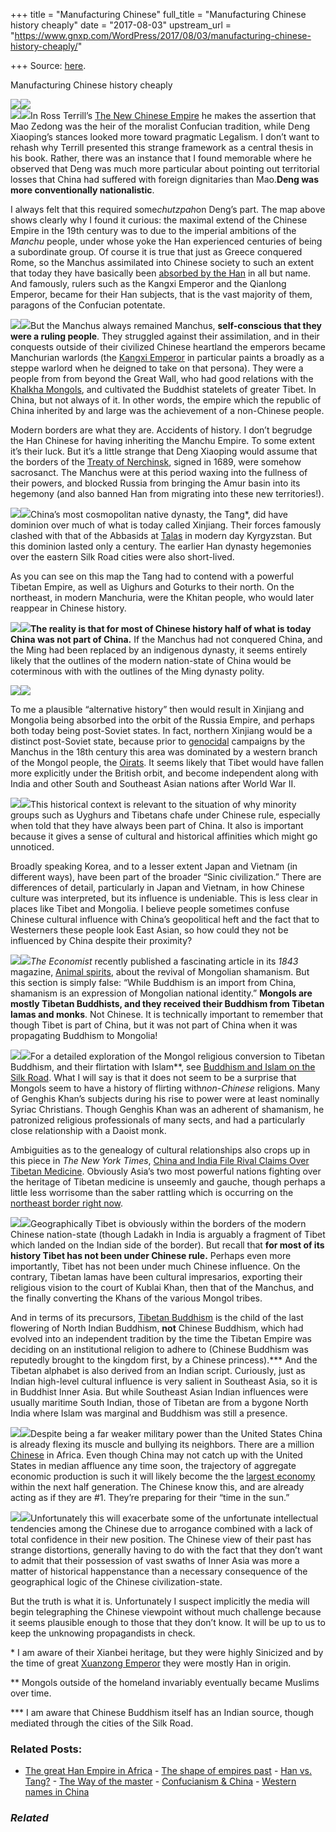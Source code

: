 +++
title = "Manufacturing Chinese"
full_title = "Manufacturing Chinese history cheaply"
date = "2017-08-03"
upstream_url = "https://www.gnxp.com/WordPress/2017/08/03/manufacturing-chinese-history-cheaply/"

+++
Source: [here](https://www.gnxp.com/WordPress/2017/08/03/manufacturing-chinese-history-cheaply/).

Manufacturing Chinese history cheaply

[![](https://i0.wp.com/www.gnxp.com/WordPress/wp-content/uploads/2017/08/Qinq-dynasty-map.jpg?resize=600%2C548)![](https://i0.wp.com/www.gnxp.com/WordPress/wp-content/uploads/2017/08/Qinq-dynasty-map.jpg?resize=600%2C548)](https://i0.wp.com/www.gnxp.com/WordPress/wp-content/uploads/2017/08/Qinq-dynasty-map.jpg)  
[![](https://i0.wp.com/www.gnxp.com/WordPress/wp-content/uploads/2017/08/newchinesempire.jpeg?resize=183%2C275)![](https://i0.wp.com/www.gnxp.com/WordPress/wp-content/uploads/2017/08/newchinesempire.jpeg?resize=183%2C275)](https://www.amazon.com/exec/obidos/ASIN/B00ANRU8IE/geneexpressio-20)In Ross Terrill’s [The New Chinese Empire](https://www.amazon.com/exec/obidos/ASIN/B00ANRU8IE/geneexpressio-20) he makes the assertion that Mao Zedong was the heir of the moralist Confucian tradition, while Deng Xiaoping’s stances looked more toward pragmatic Legalism. I don’t want to rehash why Terrill presented this strange framework as a central thesis in his book. Rather, there was an instance that I found memorable where he observed that Deng was much more particular about pointing out territorial losses that China had suffered with foreign dignitaries than Mao.**Deng was more conventionally nationalistic**.

I always felt that this required some*chutzpah*on Deng’s part. The map above shows clearly why I found it curious: the maximal extend of the Chinese Empire in the 19th century was to due to the imperial ambitions of the *Manchu* people, under whose yoke the Han experienced centuries of being a subordinate group. Of course it is true that just as Greece conquered Rome, so the Manchus assimilated into Chinese society to such an extent that today they have basically been [absorbed by the Han](https://en.wikipedia.org/wiki/Manchu_people#Modern_times) in all but name. And famously, rulers such as the Kangxi Emperor and the Qianlong Emperor, became for their Han subjects, that is the vast majority of them, paragons of the Confucian potentate.

[![](https://i0.wp.com/www.gnxp.com/WordPress/wp-content/uploads/2017/08/chinaLastEmpire.jpeg?resize=182%2C276)![](https://i0.wp.com/www.gnxp.com/WordPress/wp-content/uploads/2017/08/chinaLastEmpire.jpeg?resize=182%2C276)](https://www.amazon.com/exec/obidos/ASIN/B003ZYEZ9A/geneexpressio-20)But the Manchus always remained Manchus, **self-conscious that they were a ruling people**. They struggled against their assimilation, and in their conquests outside of their civilized Chinese heartland the emperors became Manchurian warlords (the [Kangxi Emperor](https://en.wikipedia.org/wiki/Kangxi_Emperor#Early_reign) in particular paints a broadly as a steppe warlord when he deigned to take on that persona). They were a people from from beyond the Great Wall, who had good relations with the [Khalkha Mongols](https://en.wikipedia.org/wiki/Khalkha_Mongols), and cultivated the Buddhist statelets of greater Tibet. In China, but not always of it. In other words, the empire which the republic of China inherited by and large was the achievement of a non-Chinese people.

Modern borders are what they are. Accidents of history. I don’t begrudge the Han Chinese for having inheriting the Manchu Empire. To some extent it’s their luck. But it’s a little strange that Deng Xiaoping would assume that the borders of the [Treaty of Nerchinsk](https://en.wikipedia.org/wiki/Kangxi_Emperor#Early_reign), signed in 1689, were somehow sacrosanct. The Manchus were at this period waxing into the fullness of their powers, and blocked Russia from bringing the Amur basin into its hegemony (and also banned Han from migrating into these new territories!).

[![](https://i0.wp.com/www.gnxp.com/WordPress/wp-content/uploads/2017/08/Tang_Dynasty_circa_700_CE.jpg?resize=273%2C253)![](https://i0.wp.com/www.gnxp.com/WordPress/wp-content/uploads/2017/08/Tang_Dynasty_circa_700_CE.jpg?resize=273%2C253)](https://i0.wp.com/www.gnxp.com/WordPress/wp-content/uploads/2017/08/Tang_Dynasty_circa_700_CE.jpg)China’s most cosmopolitan native dynasty, the Tang\*, did have dominion over much of what is today called Xinjiang. Their forces famously clashed with that of the Abbasids at [Talas](https://en.wikipedia.org/wiki/Battle_of_Talas) in modern day Kyrgyzstan. But this dominion lasted only a century. The earlier Han dynasty hegemonies over the eastern Silk Road cities were also short-lived.

As you can see on this map the Tang had to contend with a powerful Tibetan Empire, as well as Uighurs and Goturks to their north. On the northeast, in modern Manchuria, were the Khitan people, who would later reappear in Chinese history.

**[![](https://i0.wp.com/www.gnxp.com/WordPress/wp-content/uploads/2017/08/chinatang.jpeg?resize=182%2C276)![](https://i0.wp.com/www.gnxp.com/WordPress/wp-content/uploads/2017/08/chinatang.jpeg?resize=182%2C276)](https://www.amazon.com/exec/obidos/ASIN/B003WE9C5A/geneexpressio-20)The reality is that for most of Chinese history half of what is today China was not part of China.** If the Manchus had not conquered China, and the Ming had been replaced by an indigenous dynasty, it seems entirely likely that the outlines of the modern nation-state of China would be coterminous with with the outlines of the Ming dynasty polity.

[![](https://i0.wp.com/www.gnxp.com/WordPress/wp-content/uploads/2017/08/mingchina.jpeg?resize=175%2C205)![](https://i0.wp.com/www.gnxp.com/WordPress/wp-content/uploads/2017/08/mingchina.jpeg?resize=175%2C205)](https://i0.wp.com/www.gnxp.com/WordPress/wp-content/uploads/2017/08/mingchina.jpeg)

To me a plausible “alternative history” then would result in Xinjiang and Mongolia being absorbed into the orbit of the Russia Empire, and perhaps both today being post-Soviet states. In fact, northern Xinjiang would be a distinct post-Soviet state, because prior to [genocidal](https://en.wikipedia.org/wiki/Dzungar_genocide) campaigns by the Manchus in the 18th century this area was dominated by a western branch of the Mongol people, the [Oirats](https://en.wikipedia.org/wiki/Oirats). It seems likely that Tibet would have fallen more explicitly under the British orbit, and become independent along with India and other South and Southeast Asian nations after World War II.

[![](https://i0.wp.com/www.gnxp.com/WordPress/wp-content/uploads/2017/08/kangxi.jpeg?resize=182%2C277)![](https://i0.wp.com/www.gnxp.com/WordPress/wp-content/uploads/2017/08/kangxi.jpeg?resize=182%2C277)](https://www.amazon.com/exec/obidos/ASIN/B008GOL2P4/geneexpressio-20)This historical context is relevant to the situation of why minority groups such as Uyghurs and Tibetans chafe under Chinese rule, especially when told that they have always been part of China. It also is important because it gives a sense of cultural and historical affinities which might go unnoticed.

Broadly speaking Korea, and to a lesser extent Japan and Vietnam (in different ways), have been part of the broader “Sinic civilization.” There are differences of detail, particularly in Japan and Vietnam, in how Chinese culture was interpreted, but its influence is undeniable. This is less clear in places like Tibet and Mongolia. I believe people sometimes confuse Chinese cultural influence with China’s geopolitical heft and the fact that to Westerners these people look East Asian, so how could they not be influenced by China despite their proximity?

[![](https://i0.wp.com/www.gnxp.com/WordPress/wp-content/uploads/2017/08/buddhismandislam.jpeg?resize=216%2C233)![](https://i0.wp.com/www.gnxp.com/WordPress/wp-content/uploads/2017/08/buddhismandislam.jpeg?resize=216%2C233)](https://www.amazon.com/exec/obidos/ASIN/B00B4FJBKU/geneexpressio-20)*The Economist* recently published a fascinating article in its *1843* magazine, [Animal spirits](https://www.1843magazine.com/features/animal-spirits), about the revival of Mongolian shamanism. But this section is simply false: “While Buddhism is an import from China, shamanism is an expression of Mongolian national identity.” **Mongols are mostly Tibetan Buddhists, and they received their Buddhism from Tibetan lamas and monks**. Not Chinese. It is technically important to remember that though Tibet is part of China, but it was not part of China when it was propagating Buddhism to Mongolia!

[![](https://i0.wp.com/www.gnxp.com/WordPress/wp-content/uploads/2017/08/empiresofsilkroad-1.jpeg?resize=125%2C194)![](https://i0.wp.com/www.gnxp.com/WordPress/wp-content/uploads/2017/08/empiresofsilkroad-1.jpeg?resize=125%2C194)](https://www.amazon.com/exec/obidos/ASIN/0691150346/geneexpressio-20)For a detailed exploration of the Mongol religious conversion to Tibetan Buddhism, and their flirtation with Islam\*\*, see [Buddhism and Islam on the Silk Road](https://www.amazon.com/exec/obidos/ASIN/B00B4FJBKU/geneexpressio-20). What I will say is that it does not seem to be a surprise that Mongols seem to have a history of flirting with*non-Chinese* religions. Many of Genghis Khan’s subjects during his rise to power were at least nominally Syriac Christians. Though Genghis Khan was an adherent of shamanism, he patronized religious professionals of many sects, and had a particularly close relationship with a Daoist monk.

Ambiguities as to the genealogy of cultural relationships also crops up in this piece in *The New York Times*, [China and India File Rival Claims Over Tibetan Medicine](https://www.nytimes.com/2017/07/27/world/asia/unesco-tibetan-medicine-india-china.html?smid=tw-nythealth&smtyp=cur&_r=0). Obviously Asia’s two most powerful nations fighting over the heritage of Tibetan medicine is unseemly and gauche, though perhaps a little less worrisome than the saber rattling which is occurring on the [northeast border right now](https://www.reuters.com/article/us-china-india-border-idUSKBN1AJ1TP).

[![](https://i0.wp.com/www.gnxp.com/WordPress/wp-content/uploads/2017/08/vajrabuddhism.jpeg?resize=176%2C286)![](https://i0.wp.com/www.gnxp.com/WordPress/wp-content/uploads/2017/08/vajrabuddhism.jpeg?resize=176%2C286)](https://www.amazon.com/exec/obidos/ASIN/B00AR2WSII/geneexpressio-20)Geographically Tibet is obviously within the borders of the modern Chinese nation-state (though Ladakh in India is arguably a fragment of Tibet which landed on the Indian side of the border). But recall that **for most of its history Tibet has not been under Chinese rule.** Perhaps even more importantly, Tibet has not been under much Chinese influence. On the contrary, Tibetan lamas have been cultural impresarios, exporting their religious vision to the court of Kublai Khan, then that of the Manchus, and the finally converting the Khans of the various Mongol tribes.

And in terms of its precursors, [Tibetan Buddhism](https://en.wikipedia.org/wiki/Tibetan_Buddhism) is the child of the last flowering of North Indian Buddhism, **not** Chinese Buddhism, which had evolved into an independent tradition by the time the Tibetan Empire was deciding on an institutional religion to adhere to (Chinese Buddhism was reputedly brought to the kingdom first, by a Chinese princess).\*\*\* And the Tibetan alphabet is also derived from an Indian script. Curiously, just as Indian high-level cultural influence is very salient in Southeast Asia, so it is in Buddhist Inner Asia. But while Southeast Asian Indian influences were usually maritime South Indian, those of Tibetan are from a bygone North India where Islam was marginal and Buddhism was still a presence.

[![](https://i0.wp.com/www.gnxp.com/WordPress/wp-content/uploads/2017/08/whenChinaRulesTheWorld.jpeg?resize=173%2C291)![](https://i0.wp.com/www.gnxp.com/WordPress/wp-content/uploads/2017/08/whenChinaRulesTheWorld.jpeg?resize=173%2C291)](https://www.amazon.com/exec/obidos/ASIN/B002SZUDI4/geneexpressio-20)Despite being a far weaker military power than the United States China is already flexing its muscle and bullying its neighbors. There are a million [Chinese](http://nationalinterest.org/feature/what-china-knows-about-africa-the-west-doesnt-16295) in Africa. Even though China may not catch up with the United States in median affluence any time soon, the trajectory of aggregate economic production is such it will likely become the the [largest economy](http://fortune.com/2017/02/09/study-china-will-overtake-the-u-s-as-worlds-largest-economy-before-2030/) within the next half generation. The Chinese know this, and are already acting as if they are \#1. They’re preparing for their “time in the sun.”

[![](https://i0.wp.com/www.gnxp.com/WordPress/wp-content/uploads/2017/08/openEMpire.jpeg?resize=183%2C276)![](https://i0.wp.com/www.gnxp.com/WordPress/wp-content/uploads/2017/08/openEMpire.jpeg?resize=183%2C276)](https://www.amazon.com/exec/obidos/ASIN/0393973743/geneexpressio-20)Unfortunately this will exacerbate some of the unfortunate intellectual tendencies among the Chinese due to arrogance combined with a lack of total confidence in their new position. The Chinese view of their past has strange distortions, generally having to do with the fact that they don’t want to admit that their possession of vast swaths of Inner Asia was more a matter of historical happenstance than a necessary consequence of the geographical logic of the Chinese civilization-state.

But the truth is what it is. Unfortunately I suspect implicitly the media will begin telegraphing the Chinese viewpoint without much challenge because it seems plausible enough to those that they don’t know. It will be up to us to keep the unknowing propagandists in check.



\* I am aware of their Xianbei heritage, but they were highly Sinicized and by the time of great [Xuanzong Emperor](https://en.wikipedia.org/wiki/Emperor_Xuanzong_of_Tang) they were mostly Han in origin.

\*\* Mongols outside of the homeland invariably eventually became Muslims over time.

\*\*\* I am aware that Chinese Buddhism itself has an Indian source, though mediated through the cities of the Silk Road.

### Related Posts:

- [The great Han Empire in
  Africa](https://www.gnxp.com/WordPress/2017/05/04/the-great-han-empire-in-africa/) - [The shape of empires
  past](https://www.gnxp.com/WordPress/2009/07/18/the-shape-of-empires-past/) - [Han vs.
  Tang?](https://www.gnxp.com/WordPress/2009/07/10/han-vs-tang/) - [The Way of the
  master](https://www.gnxp.com/WordPress/2007/08/02/the-way-of-the-master/) - [Confucianism &
  China](https://www.gnxp.com/WordPress/2007/05/19/confucianism-china/) - [Western names in
  China](https://www.gnxp.com/WordPress/2009/04/28/western-names-in-china/)

### *Related*

[](https://www.addtoany.com/add_to/facebook?linkurl=https%3A%2F%2Fwww.gnxp.com%2FWordPress%2F2017%2F08%2F03%2Fmanufacturing-chinese-history-cheaply%2F&linkname=Manufacturing%20Chinese%20history%20cheaply "Facebook")[](https://www.addtoany.com/add_to/twitter?linkurl=https%3A%2F%2Fwww.gnxp.com%2FWordPress%2F2017%2F08%2F03%2Fmanufacturing-chinese-history-cheaply%2F&linkname=Manufacturing%20Chinese%20history%20cheaply "Twitter")[](https://www.addtoany.com/add_to/email?linkurl=https%3A%2F%2Fwww.gnxp.com%2FWordPress%2F2017%2F08%2F03%2Fmanufacturing-chinese-history-cheaply%2F&linkname=Manufacturing%20Chinese%20history%20cheaply "Email")[](https://www.addtoany.com/share)
